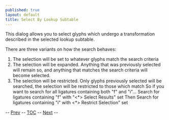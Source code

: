 ```yaml
---
published: true
layout: default
title: Select By Lookup Subtable
---
```


This dialog allows you to select glyphs which undergo a transformation
described in the selected lookup subtable.

There are three variants on how the search behaves:

1.  The selection will be set to whatever glyphs match the search
    criteria
2.  The selection will be expanded. Anything that was previously
    selected will remain so, and anything that matches the search
    criteria will become selected.
3.  The selection will be restricted. Only glyphs previously selected
    will be searched, the selection will be restricted to those which
    match
     So if you want to search for all ligatures containing both "f" and
    "i"...
     Search for ligatures containing "f" with "\<\*\> Select Results"
    set
     Then Search for ligatures containing "i" with \<\*\> Restrict
    Selection" set

-- [Prev](editmenu.html) -- [TOC](overview.html) --
[Next](editmenu.html) --


